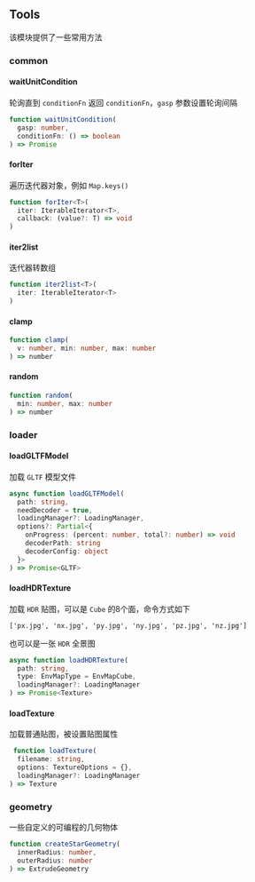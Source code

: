 ## Tools
该模块提供了一些常用方法

### common

#### waitUnitCondition

轮询直到 `conditionFn` 返回 `conditionFn`，`gasp` 参数设置轮询间隔

```typescript
function waitUnitCondition(
  gasp: number, 
  conditionFn: () => boolean
) => Promise
```


#### forIter

遍历迭代器对象，例如 `Map.keys()`

```typescript
function forIter<T>(
  iter: IterableIterator<T>,
  callback: (value?: T) => void
)
```

#### iter2list

迭代器转数组

```typescript
function iter2list<T>(
  iter: IterableIterator<T>
)
```

#### clamp

```typescript
function clamp(
  v: number, min: number, max: number
) => number
```

#### random

```typescript
function random(
  min: number, max: number
) => number
```


### loader

#### loadGLTFModel

加载 `GLTF` 模型文件

```typescript
async function loadGLTFModel(
  path: string,
  needDecoder = true,
  loadingManager?: LoadingManager,
  options?: Partial<{
    onProgress: (percent: number, total?: number) => void
    decoderPath: string
    decoderConfig: object
  }>
) => Promise<GLTF>
```

#### loadHDRTexture

加载 `HDR` 贴图，可以是 `Cube` 的8个面，命令方式如下

```
['px.jpg', 'nx.jpg', 'py.jpg', 'ny.jpg', 'pz.jpg', 'nz.jpg']
```

也可以是一张 `HDR` 全景图  

```typescript
async function loadHDRTexture(
  path: string,
  type: EnvMapType = EnvMapCube,
  loadingManager?: LoadingManager
) => Promise<Texture>
```

#### loadTexture

加载普通贴图，被设置贴图属性

```typescript
 function loadTexture(
  filename: string, 
  options: TextureOptions = {},
  loadingManager?: LoadingManager
) => Texture 
```

### geometry

一些自定义的可编程的几何物体

```typescript
function createStarGeometry(
  innerRadius: number, 
  outerRadius: number
) => ExtrudeGeometry
```